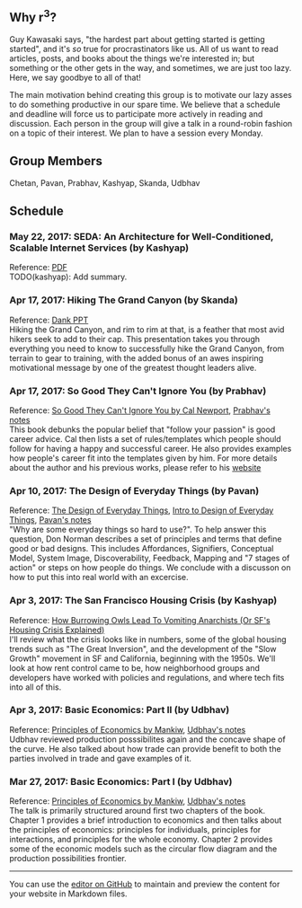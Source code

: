 ## Why r<sup>3</sup>?
Guy Kawasaki says, "the hardest part about getting started is getting started", and it's *so* true for procrastinators like us. All of us want to read articles, posts, and books about the things we're interested in; but something or the other gets in the way, and sometimes, we are just too lazy. Here, we say goodbye to all of that!

The main motivation behind creating this group is to motivate our lazy asses to do something productive in our spare time. We believe that a schedule and deadline will force us to participate more actively in reading and discussion. Each person in the group will give a talk in a round-robin fashion on a topic of their interest. We plan to have a session every Monday.

## Group Members
Chetan, Pavan, Prabhav, Kashyap, Skanda, Udbhav

## Schedule

### May 22, 2017: SEDA: An Architecture for Well-Conditioned, Scalable Internet Services (by Kashyap)
Reference: [PDF](https://github.com/tpn/pdfs/blob/master/SEDA%20-%20An%20Architecture%20for%20Well-Conditioned,%20Scalable%20Internet%20Services%20(seda-sosp01).pdf)<br/>
TODO(kashyap): Add summary.

### Apr 17, 2017: Hiking The Grand Canyon (by Skanda)
Reference: [Dank PPT](https://drive.google.com/file/d/0B7zfGHX4UX7iRFZOU085VFRsLUk/view?usp=sharing)<br/>
Hiking the Grand Canyon, and rim to rim at that, is a feather that most avid hikers seek to add to their cap. This presentation takes you through everything you need to know to successfully hike the Grand Canyon, from terrain to gear to training, with the added bonus of an awes inspiring motivational message by one of the greatest thought leaders alive.

### Apr 17, 2017: So Good They Can't Ignore You (by Prabhav)
Reference: [So Good They Can't Ignore You by Cal Newport](https://www.amazon.com/Good-They-Cant-Ignore-You/dp/1455509124/), [Prabhav's notes](https://drive.google.com/open?id=0B-844AnmP8ZRSWVENFdSeUxiNFE) <br/>
This book debunks the popular belief that "follow your passion" is good career advice. Cal then lists a set of rules/templates which people should follow for having a happy and successful career. He also provides examples how people's career fit into the templates given by him. For more details about the author and his previous works, please refer to his [website](http://calnewport.com/)

### Apr 10, 2017: The Design of Everyday Things (by Pavan)
Reference: [The Design of Everyday Things](https://www.amazon.com/Design-Everyday-Things-Donald-Norman/dp/1452654123), [Intro to Design of Everyday Things](https://www.udacity.com/course/intro-to-the-design-of-everyday-things--design101), [Pavan's notes](https://drive.google.com/open?id=0B-6i1rQlClwUWWFjQW5mSW53NEk) <br/>
"Why are some everyday things so hard to use?". To help answer this question, Don Norman describes a set of principles and terms that define good or bad designs. This includes Affordances, Signifiers, Conceptual Model, System Image, Discoverability, Feedback, Mapping and "7 stages of action" or steps on how people do things. We conclude with a discusson on how to put this into real world with an excercise.

### Apr 3, 2017: The San Francisco Housing Crisis (by Kashyap)
Reference: [How Burrowing Owls Lead To Vomiting Anarchists (Or SF's Housing Crisis Explained)](https://techcrunch.com/2014/04/14/sf-housing/)<br/>
I'll review what the crisis looks like in numbers, some of the global housing trends such as "The Great Inversion", and the development of the "Slow Growth" movement in SF and California, beginning with the 1950s. We'll look at how rent control came to be, how neighborhood groups and developers have worked with policies and regulations, and where tech fits into all of this.

### Apr 3, 2017: Basic Economics: Part II (by Udbhav)
Reference: [Principles of Economics by Mankiw](https://www.amazon.com/Principles-Economics-7th-Mankiws/dp/128516587X), [Udbhav's notes](https://drive.google.com/open?id=0B-844AnmP8ZRUGhtQTZ3bi1iQ0E) <br/>
Udbhav reviewed production posssibilites again and the concave shape of the curve. He also talked about how trade can provide benefit to both the parties involved in trade and gave examples of it.

### Mar 27, 2017: Basic Economics: Part I (by Udbhav)
Reference: [Principles of Economics by Mankiw](https://www.amazon.com/Principles-Economics-7th-Mankiws/dp/128516587X), [Udbhav's notes](https://drive.google.com/open?id=0B-844AnmP8ZRNGxwLVZ0cHplRDA)<br/>
The talk is primarily structured around first two chapters of the book. Chapter 1 provides a brief introduction to economics and then talks about the principles of economics: principles for individuals, principles for interactions, and principles for the whole economy. Chapter 2 provides some of the economic models such as the circular flow diagram and the production possibilities frontier.

___

You can use the [editor on GitHub](https://github.com/prabhavagrawal/r3/edit/master/README.md) to maintain and preview the content for your website in Markdown files.
